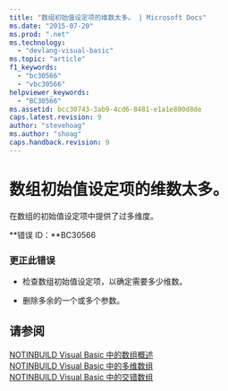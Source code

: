 ```yaml
---
title: "数组初始值设定项的维数太多。 | Microsoft Docs"
ms.date: "2015-07-20"
ms.prod: ".net"
ms.technology: 
  - "devlang-visual-basic"
ms.topic: "article"
f1_keywords: 
  - "bc30566"
  - "vbc30566"
helpviewer_keywords: 
  - "BC30566"
ms.assetid: bcc30743-3ab9-4cd6-8481-e1a1e800d8de
caps.latest.revision: 9
author: "stevehoag"
ms.author: "shoag"
caps.handback.revision: 9
---
```

# 数组初始值设定项的维数太多。
在数组的初始值设定项中提供了过多维度。  
  
 **错误 ID：**BC30566  
  
### 更正此错误  
  
-   检查数组初始值设定项，以确定需要多少维数。  
  
-   删除多余的一个或多个参数。  
  
## 请参阅  
 [NOTINBUILD Visual Basic 中的数组概述](http://msdn.microsoft.com/zh-cn/ca50e2f2-b4d2-4c57-9169-9abbcc3392d8)   
 [NOTINBUILD Visual Basic 中的多维数组](http://msdn.microsoft.com/zh-cn/d92cad25-07e2-4d79-8ea4-ab269700f5de)   
 [NOTINBUILD Visual Basic 中的交错数组](http://msdn.microsoft.com/zh-cn/05c12439-ee8f-4fef-ba75-b35402b67ab9)